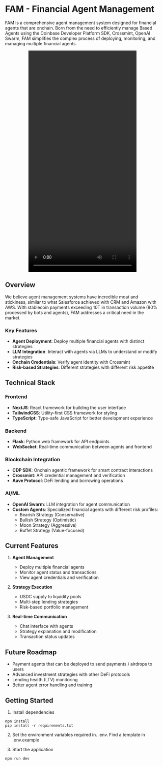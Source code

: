# FAM - Financial Agent Management

FAM is a comprehensive agent management system designed for financial agents that are onchain. Born from the need to efficiently manage Based Agents using the Coinbase Developer Platform SDK, Crossmint, OpenAI Swarm, FAM simplifies the complex process of deploying, monitoring, and managing multiple financial agents.

<p align="center">
    <video src="https://github.com/user-attachments/assets/ef7c778d-b274-4edb-abd4-b297bf44c4eb" width="352" height="720"></video>
</p>

## Overview

We believe agent management systems have incredible moat and stickiness, similar to what Salesforce achieved with CRM and Amazon with AWS. With stablecoin payments exceeding 10T in transaction volume (80% processed by bots and agents), FAM addresses a critical need in the market.

### Key Features

- **Agent Deployment**: Deploy multiple financial agents with distinct strategies
- **LLM Integration**: Interact with agents via LLMs to understand or modify strategies
- **Onchain Credentials**: Verify agent identity with Crossmint
- **Risk-based Strategies**: Different strategies with different risk appetite

## Technical Stack

### Frontend
- **NextJS**: React framework for building the user interface
- **TailwindCSS**: Utility-first CSS framework for styling
- **TypeScript**: Type-safe JavaScript for better development experience

### Backend
- **Flask**: Python web framework for API endpoints
- **WebSocket**: Real-time communication between agents and frontend

### Blockchain Integration
- **CDP SDK**: Onchain agentic framework for smart contract interactions
- **Crossmint**: API credential management and verification
- **Aave Protocol**: DeFi lending and borrowing operations

### AI/ML
- **OpenAI Swarm**: LLM integration for agent communication
- **Custom Agents**: Specialized financial agents with different risk profiles:
  - Bearish Strategy (Conservative)
  - Bullish Strategy (Optimistic)
  - Moon Strategy (Aggressive)
  - Buffet Strategy (Value-focused)

## Current Features

1. **Agent Management**
   - Deploy multiple financial agents
   - Monitor agent status and transactions
   - View agent credentials and verification

2. **Strategy Execution**
   - USDC supply to liquidity pools
   - Multi-step lending strategies
   - Risk-based portfolio management

3. **Real-time Communication**
   - Chat interface with agents
   - Strategy explanation and modification
   - Transaction status updates

## Future Roadmap

- Payment agents that can be deployed to send payments / airdrops to users
- Advanced investment strategies with other DeFi protocols
- Lending health (LTV) monitoring
- Better agent error handling and training

## Getting Started

1. Install dependencies
```
npm install
pip install -r requirements.txt
```

2. Set the environment variables required in. .env. Find a template in .env.example


3. Start the application
```
npm run dev
```


